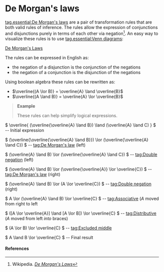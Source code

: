 # De Morgan's laws

[tag.essential:De Morgan's laws](https://en.wikipedia.org/wiki/De_Morgan%27s_laws)
are a pair of transformation rules that are both valid rules of inference.
The rules allow the expression of conjunctions and disjunctions purely in terms
of each other via negation[^1].
An easy way to visualize these rules is to use
[tag.essential:Venn diagrams](https://en.wikipedia.org/wiki/Venn_diagram):

[De Morgan's Laws](youtube://80JkgxNOiw0)

The rules can be expressed in English as:
- the negation of a disjunction is the conjunction of the negations
- the negation of a conjunction is the disjunction of the negations

Using boolean algebra these rules can be rewritten as:
- $\overline{(A \lor B)} = \overline{A} \land \overline{B}$
- $\overline{(A \land B)} = \overline{A} \lor \overline{B}$

> **Example**
>
> These rules can help simplify logical expressions.

<!-- Example taken from: https://www.youtube.com/watch?v=yT5K7WULvnE -->

$
\overline{
    (\overline{\overline{A} \land B}) \land
    (\overline{A} \land C)
}
$ -- Initial expression

$
(\overline{\overline{\overline{A} \land B}}) \lor
(\overline{\overline{A} \land C})
$
-- [tag:De Morgan's law](https://en.wikipedia.org/wiki/De_Morgan%27s_laws) (left)

$
(\overline{A} \land B) \lor
(\overline{\overline{A} \land C})
$ -- [tag:Double negation](https://en.wikipedia.org/wiki/Double_negation#Elimination_and_introduction) (left)

$
(\overline{A} \land B) \lor
(\overline{\overline{A}} \lor \overline{C})
$
-- [tag:De Morgan's law](https://en.wikipedia.org/wiki/De_Morgan%27s_laws) (right)

$
(\overline{A} \land B) \lor
(A \lor \overline{C})
$
-- [tag:Double negation](https://en.wikipedia.org/wiki/Double_negation#Elimination_and_introduction) (right)

$
A \lor
(\overline{A} \land B) \lor
\overline{C}
$
-- [tag:Associative](https://en.wikipedia.org/wiki/Associative_property#Propositional_logic) ($A$ moved from right to left

$
([A \lor \overline{A}] \land [A \lor B]) \lor
\overline{C}
$
-- [tag:Distributive](https://en.wikipedia.org/wiki/Distributive_property#Propositional_logic)
($A$ moved from left _into_ braces)

$
(A \lor B) \lor \overline{C}
$ -- [tag:Excluded middle](https://en.wikipedia.org/wiki/Law_of_excluded_middle)

$
A \land B \lor \overline{C}
$ -- Final result

#### References

[^1]: Wikipedia. [_De Morgan's Laws_](https://en.wikipedia.org/wiki/De_Morgan%27s_laws)
